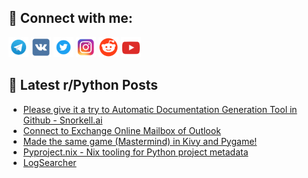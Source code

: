 ## 🔎 Connect with me:
[<img src="https://github.com/bullbesh/bullbesh/blob/main/images/Telegram.png" width="32" height="32" />](https://t.me/bullbesh)
[<img src="https://github.com/bullbesh/bullbesh/blob/main/images/VK.png" width="32" height="32" />](https://vk.com/bullbesh)
[<img src="https://github.com/bullbesh/bullbesh/blob/main/images/Twitter.png" width="32" height="32" />](https://twitter.com/bullbesh1)
[<img src="https://github.com/bullbesh/bullbesh/blob/main/images/Instagram.png" width="32" height="32" />](https://www.instagram.com/bullbesh)
[<img src="https://github.com/bullbesh/bullbesh/blob/main/images/Reddit.png" width="32" height="32" />](https://www.reddit.com/user/bullbesh)
[<img src="https://github.com/bullbesh/bullbesh/blob/main/images/YouTube.png" width="32" height="32" />](https://www.youtube.com/channel/UCtfjRs6uzgq5mfm8S06WTcg)

## 📕 Latest r/Python Posts
<!-- BLOG-POST-LIST:START -->
- [Please give it a try to Automatic Documentation Generation Tool in Github - Snorkell.ai](https://www.reddit.com/r/Python/comments/17vmj43/please_give_it_a_try_to_automatic_documentation/)
- [Connect to Exchange Online Mailbox of Outlook](https://www.reddit.com/r/Python/comments/17vju3o/connect_to_exchange_online_mailbox_of_outlook/)
- [Made the same game &lpar;Mastermind&rpar; in Kivy and Pygame!](https://www.reddit.com/r/Python/comments/17vjitz/made_the_same_game_mastermind_in_kivy_and_pygame/)
- [Pyproject.nix - Nix tooling for Python project metadata](https://www.reddit.com/r/Python/comments/17vji7e/pyprojectnix_nix_tooling_for_python_project/)
- [LogSearcher](https://www.reddit.com/r/Python/comments/17vhk60/logsearcher/)
<!-- BLOG-POST-LIST:END -->
